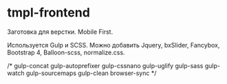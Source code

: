 # tmpl-frontend

Заготовка для верстки. Mobile First.

Используется Gulp и SCSS.
Можно добавить Jquery, bxSlider, Fancybox, Bootstrap 4, Balloon-scss, normalize.css.

/*
gulp-concat
gulp-autoprefixer
gulp-cssnano
gulp-uglify
gulp-sass
gulp-watch
gulp-sourcemaps
gulp-clean
browser-sync
*/